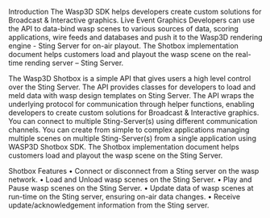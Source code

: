 Introduction
The Wasp3D SDK helps developers create custom solutions for Broadcast & Interactive graphics. Live Event Graphics Developers can use the API to data-bind wasp scenes to various sources of data, scoring applications, wire feeds and databases and push it to the Wasp3D rendering engine - Sting Server for on-air playout. The Shotbox implementation document helps customers load and playout the wasp scene on the real-time rending server – Sting Server.

The Wasp3D Shotbox is a simple API that gives users a high level control over the Sting Server. The API provides classes for developers to load and meld data with wasp design templates on Sting Server. The API wraps the underlying protocol for communication through helper functions, enabling developers to create custom solutions for Broadcast & Interactive graphics. You can connect to multiple Sting-Server(s) using different communication channels. You can create from simple to complex applications managing multiple scenes on multiple Sting-Server(s) from a single application using WASP3D Shotbox SDK. The Shotbox implementation document helps customers load and playout the wasp scene on the Sting Server.


Shotbox Features
•	Connect or disconnect from a Sting server on the wasp network.
•	Load and Unload wasp scenes on the Sting Server.
•	Play and Pause wasp scenes on the Sting Server.
•	Update data of wasp scenes at run-time on the Sting server, ensuring on-air data changes.
•	Receive update/acknowledgement information from the Sting server.
